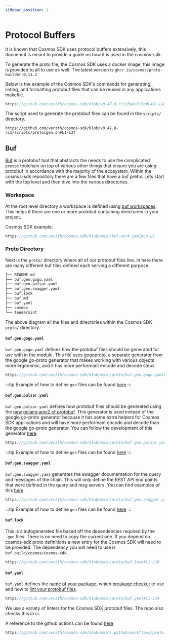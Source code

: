 ```yaml
---
sidebar_position: 1
---
```


# Protocol Buffers

It is known that Cosmos SDK uses protocol buffers extensively, this docuemnt is meant to provide a guide on how it is used in the cosmos-sdk. 

To generate the proto file, the Cosmos SDK uses a docker image, this image is provided to all to use as well. The latest version is `ghcr.io/cosmos/proto-builder:0.11.2`

Below is the example of the Cosmos SDK's commands for generating, linting, and formatting protobuf files that can be reused in any applications makefile. 

```go reference
https://github.com/verzth/cosmos-sdk/blob/v0.47.0-rc1/Makefile#L411-L432
```

The script used to generate the protobuf files can be found in the `scripts/` directory. 

```shell reference
https://github.com/verzth/cosmos-sdk/blob/v0.47.0-rc1/scripts/protocgen.sh#L1-L37
```

## Buf

[Buf](https://buf.build) is a protobuf tool that abstracts the needs to use the complicated `protoc` toolchain on top of various other things that ensure you are using protobuf in accordance with the majority of the ecosystem. Within the cosmos-sdk repository there are a few files that have a buf prefix. Lets start with the top level and then dive into the various directories. 

### Workspace

At the root level directory a workspace is defined using [buf workspaces](https://docs.buf.build/configuration/v1/buf-work-yaml). This helps if there are one or more protobuf containing directories in your project. 

Cosmos SDK example: 

```go reference
https://github.com/verzth/cosmos-sdk/blob/main/buf.work.yaml#L6-L9
```

### Proto Directory

Next is the `proto/` directory where all of our protobuf files live. In here there are many different buf files defined each serving a different purpose. 

```bash
├── README.md
├── buf.gen.gogo.yaml
├── buf.gen.pulsar.yaml
├── buf.gen.swagger.yaml
├── buf.lock
├── buf.md
├── buf.yaml
├── cosmos
└── tendermint
```

The above diagram all the files and directories within the Cosmos SDK `proto/` directory. 

#### `buf.gen.gogo.yaml`

`buf.gen.gogo.yaml` defines how the protobuf files should be generated for use with in the module. This file uses [gogoproto](https://github.com/gogo/protobuf), a separate generator from the google go-proto generator that makes working with various objects more ergonomic, and it has more performant encode and decode steps

```go reference
https://github.com/verzth/cosmos-sdk/blob/main/proto/buf.gen.gogo.yaml#L1-L9
```

:::tip
Example of how to define `gen` files can be found [here](https://docs.buf.build/tour/generate-go-code)
:::

#### `buf.gen.pulsar.yaml`

`buf.gen.pulsar.yaml` defines how protobuf files should be generated using the [new golang apiv2 of protobuf](https://go.dev/blog/protobuf-apiv2). This generator is used instead of the google go-proto generator because it has some extra helpers for Cosmos SDK applications and will have more performant encode and decode than the google go-proto generator. You can follow the development of this generator [here](https://github.com/cosmos/cosmos-proto). 

```go reference
https://github.com/verzth/cosmos-sdk/blob/main/proto/buf.gen.pulsar.yaml#L1-L18
```

:::tip
Example of how to define `gen` files can be found [here](https://docs.buf.build/tour/generate-go-code)
:::

#### `buf.gen.swagger.yaml`

`buf.gen.swagger.yaml` generates the swagger documentation for the query and messages of the chain. This will only define the REST API end points that were defined in the query and msg servers. You can find examples of this [here](https://github.com/verzth/cosmos-sdk/blob/main/proto/cosmos/bank/v1beta1/query.proto#L19)

```go reference
https://github.com/verzth/cosmos-sdk/blob/main/proto/buf.gen.swagger.yaml#L1-L6
```

:::tip
Example of how to define `gen` files can be found [here](https://docs.buf.build/tour/generate-go-code)
:::

#### `buf.lock`

This is a autogenerated file based off the dependencies required by the `.gen` files. There is no need to copy the current one. If you depend on cosmos-sdk proto definitions a new entry for the Cosmos SDK will need to be provided. The dependency you will need to use is `buf.build/cosmos/cosmos-sdk`.

```go reference
https://github.com/verzth/cosmos-sdk/blob/main/proto/buf.lock#L1-L16
```

#### `buf.yaml`

`buf.yaml` defines the [name of your package](https://github.com/verzth/cosmos-sdk/blob/main/proto/buf.yaml#L3), which [breakage checker](https://docs.buf.build/tour/detect-breaking-changes) to use and how to [lint your protobuf files](https://docs.buf.build/tour/lint-your-api). 

```go reference
https://github.com/verzth/cosmos-sdk/blob/main/proto/buf.yaml#L1-L24
```

We use a variety of linters for the Cosmos SDK protobuf files. The repo also checks this in ci. 

A reference to the github actions can be found [here](https://github.com/verzth/cosmos-sdk/blob/main/.github/workflows/proto.yml#L1-L32)

```go reference
https://github.com/verzth/cosmos-sdk/blob/main/.github/workflows/proto.yml#L1-L32
```
